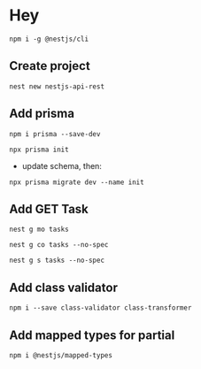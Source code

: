 # Hey

```
npm i -g @nestjs/cli
```

## Create project

```
nest new nestjs-api-rest
```

## Add prisma

```
npm i prisma --save-dev
```

```
npx prisma init
```

- update schema, then:

```
npx prisma migrate dev --name init
```

## Add GET Task

```
nest g mo tasks
```

```
nest g co tasks --no-spec
```

```
nest g s tasks --no-spec
```

## Add class validator

```
npm i --save class-validator class-transformer
```

## Add mapped types for partial

```
npm i @nestjs/mapped-types
```
